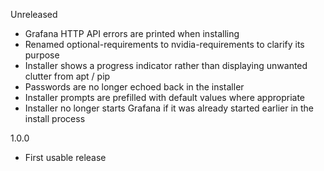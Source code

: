 Unreleased

* Grafana HTTP API errors are printed when installing
* Renamed optional-requirements to nvidia-requirements to clarify its purpose
* Installer shows a progress indicator rather than displaying unwanted clutter from apt / pip
* Passwords are no longer echoed back in the installer
* Installer prompts are prefilled with default values where appropriate
* Installer no longer starts Grafana if it was already started earlier in the install process

1.0.0

* First usable release
